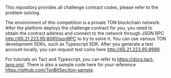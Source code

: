 This repository provides all challenge contract codes, please refer to the problem solving.

The environment of this competition is a private TON blockchain network. After the platform deploys the challenge contract for you, you need to obtain the contract address and connect to the network through JSON RPC http://65.21.223.95:8081/jsonRPC to try to solve it. You can use various TON development SDKs, such as Typescript SDK. After you generate a test account locally, you can request test coins here http://65.21.223.95:9999.

For tutorials on Tact and Typescript, you can refer to https://docs.tact-lang.org/. There is also a sample code here for your reference https://github.com/TonBitSec/ton-sample.
